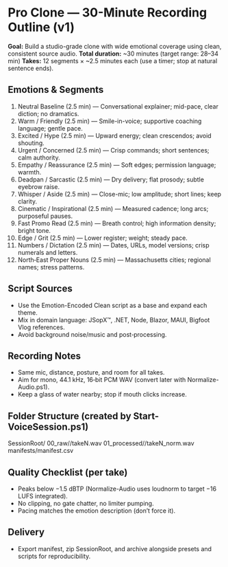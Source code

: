 # Pro Clone — 30-Minute Recording Outline (v1)

**Goal:** Build a studio-grade clone with wide emotional coverage using clean, consistent source audio.
**Total duration:** ~30 minutes (target range: 28–34 min)
**Takes:** 12 segments × ~2.5 minutes each (use a timer; stop at natural sentence ends).

## Emotions & Segments
1. Neutral Baseline (2.5 min) — Conversational explainer; mid-pace, clear diction; no dramatics.
2. Warm / Friendly (2.5 min) — Smile-in-voice; supportive coaching language; gentle pace.
3. Excited / Hype (2.5 min) — Upward energy; clean crescendos; avoid shouting.
4. Urgent / Concerned (2.5 min) — Crisp commands; short sentences; calm authority.
5. Empathy / Reassurance (2.5 min) — Soft edges; permission language; warmth.
6. Deadpan / Sarcastic (2.5 min) — Dry delivery; flat prosody; subtle eyebrow raise.
7. Whisper / Aside (2.5 min) — Close-mic; low amplitude; short lines; keep clarity.
8. Cinematic / Inspirational (2.5 min) — Measured cadence; long arcs; purposeful pauses.
9. Fast Promo Read (2.5 min) — Breath control; high information density; bright tone.
10. Edge / Grit (2.5 min) — Lower register; weight; steady pace.
11. Numbers / Dictation (2.5 min) — Dates, URLs, model versions; crisp numerals and letters.
12. North‑East Proper Nouns (2.5 min) — Massachusetts cities; regional names; stress patterns.

## Script Sources
- Use the Emotion-Encoded Clean script as a base and expand each theme.
- Mix in domain language: JSopX™, .NET, Node, Blazor, MAUI, Bigfoot Vlog references.
- Avoid background noise/music and post‑processing.

## Recording Notes
- Same mic, distance, posture, and room for all takes.
- Aim for mono, 44.1 kHz, 16‑bit PCM WAV (convert later with Normalize-Audio.ps1).
- Keep a glass of water nearby; stop if mouth clicks increase.

## Folder Structure (created by Start-VoiceSession.ps1)
SessionRoot/
  00_raw/<Emotion>/takeN.wav
  01_processed/<Emotion>/takeN_norm.wav
  manifests/manifest.csv

## Quality Checklist (per take)
- Peaks below −1.5 dBTP (Normalize-Audio uses loudnorm to target −16 LUFS integrated).
- No clipping, no gate chatter, no limiter pumping.
- Pacing matches the emotion description (don’t force it).

## Delivery
- Export manifest, zip SessionRoot, and archive alongside presets and scripts for reproducibility.
